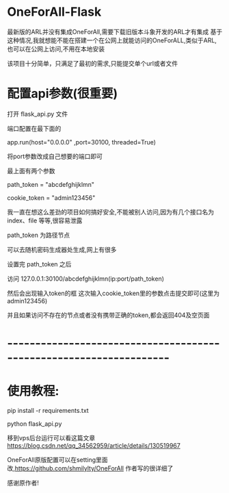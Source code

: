 # OneForAll-Flask
最新版的ARL并没有集成OneForAll,需要下载旧版本斗象开发的ARL才有集成
基于这种情况,我就想能不能在搭建一个在公网上就能访问的OneForALL,类似于ARL,也可以在公网上访问,不用在本地安装

该项目十分简单，只满足了最初的需求,只能提交单个url或者文件

# 配置api参数(很重要)

打开 flask_api.py 文件

端口配置在最下面的

app.run(host="0.0.0.0" ,port=30100, threaded=True)

将port参数改成自己想要的端口即可

最上面有两个参数

path_token = "abcdefghijklmn"

cookie_token = "admin123456"

我一直在想这么差劲的项目如何搞好安全,不能被别人访问,因为有几个接口名为index、file 等等,很容易泄露

path_token 为路径节点

可以去随机密码生成器处生成,网上有很多

设置完 path_token 之后

访问 127.0.0.1:30100/abcdefghijklmn(ip:port/path_token)

然后会出现输入token的框
这次输入cookie_token里的参数点击提交即可(这里为 admin123456)

并且如果访问不存在的节点或者没有携带正确的token,都会返回404及空页面
# -------------------------------------------------------------------


# 使用教程:

pip install -r requirements.txt

python flask_api.py

移到vps后台运行可以看这篇文章 https://blog.csdn.net/qq_34562959/article/details/130519967

OneForAll原版配置可以在setting里面改,https://github.com/shmilylty/OneForAll 作者写的很详细了

感谢原作者!

